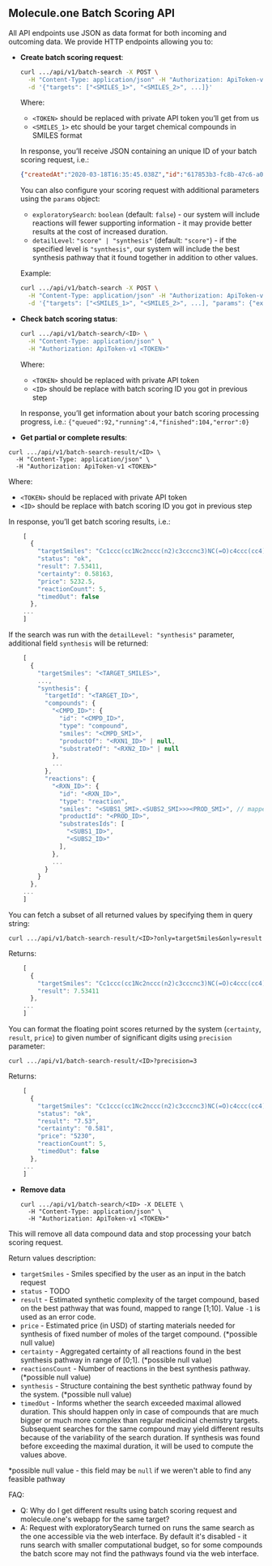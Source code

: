 
## Molecule.one Batch Scoring API

All API endpoints use JSON as data format for both incoming and outcoming data.
We provide HTTP endpoints allowing you to:

- **Create batch scoring request**:
  ```sh
  curl .../api/v1/batch-search -X POST \
    -H "Content-Type: application/json" -H "Authorization: ApiToken-v1 <TOKEN>"  \
    -d '{"targets": ["<SMILES_1>", "<SMILES_2>", ...]}' 
  ```
  Where:
  -  `<TOKEN>` should be replaced with private API token you’ll get from us
  - `<SMILES_1>`  etc should be your target chemical compounds in SMILES format

  In response, you’ll receive JSON containing an unique ID of your batch scoring request, i.e.:

  ```json
  {"createdAt":"2020-03-18T16:35:45.038Z","id":"617853b3-fc8b-47c6-a060-9dcae9a860de","size":2,"updatedAt":"2020-03-18T16:35:45.038Z"}
  ```

  You can also configure your scoring request with additional parameters using the `params` object:
  - `exploratorySearch`: `boolean` (default: `false`) - our system will include reactions will fewer supporting information - it may provide better results at the cost of increased duration.
  - `detailLevel`: `"score" | "synthesis"` (default: `"score"`) - if the specified level is `"synthesis"`, our system will include the best synthesis pathway that it found together in addition to other values.

  Example:
  ```sh
  curl .../api/v1/batch-search -X POST \
    -H "Content-Type: application/json" -H "Authorization: ApiToken-v1 <TOKEN>"  \
    -d '{"targets": ["<SMILES_1>", "<SMILES_2>", ...], "params": {"exploratorySearch": true}}'
  ```

- **Check batch scoring status**:
  ```sh
  curl .../api/v1/batch-search/<ID> \
    -H "Content-Type: application/json" \
    -H "Authorization: ApiToken-v1 <TOKEN>"
  ```

  Where:
  -  `<TOKEN>` should be replaced with private API token
  - `<ID>` should be replace with batch scoring ID you got in previous step

  In response, you’ll get information about your batch scoring processing progress, i.e.:
  `{"queued":92,"running":4,"finished":104,"error":0}`

-  **Get partial or complete results**:
  ```
  curl .../api/v1/batch-search-result/<ID> \
    -H "Content-Type: application/json" \
    -H "Authorization: ApiToken-v1 <TOKEN>"
  ```

  Where:
  -  `<TOKEN>` should be replaced with private API token
  - `<ID>` should be replace with batch scoring ID you got in previous step

  In response, you’ll get batch scoring results, i.e.:
  ```js
      [
        {
          "targetSmiles": "Cc1ccc(cc1Nc2nccc(n2)c3cccnc3)NC(=O)c4ccc(cc4)CN5CCN(CC5)C",
          "status": "ok",
          "result": 7.53411,
          "certainty": 0.58163,
          "price": 5232.5,
          "reactionCount": 5,
          "timedOut": false
        },
      ...
      ]
  ```    

  If the search was run with the `detailLevel: "synthesis"` parameter, additional field `synthesis` will be returned:
  ```js
      [
        {
          "targetSmiles": "<TARGET_SMILES>",
          ...,
          "synthesis": {
            "targetId": "<TARGET_ID>",
            "compounds": {
              "<CMPD_ID>": {
                "id": "<CMPD_ID>",
                "type": "compound",
                "smiles": "<CMPD_SMI>",
                "productOf": "<RXN1_ID>" | null,
                "substrateOf": "<RXN2_ID>" | null
              },
              ...
            },
            "reactions": {
              "<RXN_ID>": {
                "id": "<RXN_ID>",
                "type": "reaction",
                "smiles": "<SUBS1_SMI>.<SUBS2_SMI>>><PROD_SMI>", // mapped reaction smiles
                "productId": "<PROD_ID>",
                "substratesIds": [
                  "<SUBS1_ID>",
                  "<SUBS2_ID>"
                ],
              },
              ...
            }
          }
        },
      ...
      ]
  ```    
  
  You can fetch a subset of all returned values by specifying them in query string:
  ```
  curl .../api/v1/batch-search-result/<ID>?only=targetSmiles&only=result
  ```
  
  Returns:
  ```js
      [
        {
          "targetSmiles": "Cc1ccc(cc1Nc2nccc(n2)c3cccnc3)NC(=O)c4ccc(cc4)CN5CCN(CC5)C",
          "result": 7.53411
        },
      ...
      ]
  ```    
  
  You can format the floating point scores returned by the system (`certainty`, `result`, `price`) to given number of significant digits using `precision` parameter: 
  ```
  curl .../api/v1/batch-search-result/<ID>?precision=3
  ```
  
  Returns:
  ```js
      [
        {
          "targetSmiles": "Cc1ccc(cc1Nc2nccc(n2)c3cccnc3)NC(=O)c4ccc(cc4)CN5CCN(CC5)C",
          "status": "ok",
          "result": "7.53",
          "certainty": "0.581",
          "price": "5230",
          "reactionCount": 5,
          "timedOut": false
        },
      ...
      ]
  ```
  
- **Remove data**

  ```
  curl .../api/v1/batch-search/<ID> -X DELETE \
    -H "Content-Type: application/json" \
    -H "Authorization: ApiToken-v1 <TOKEN>"
  ```
This will remove all data compound data and stop processing your batch scoring request.

Return values description:
 - `targetSmiles` - Smiles specified by the user as an input in the batch request
 - `status` - TODO
 - `result` - Estimated synthetic complexity of the target compound, based on the best pathway that was found, mapped to range [1;10]. Value `-1` is used as an error code.
 - `price` - Estimated price (in USD) of starting materials needed for synthesis of fixed number of moles of the target compound. (*possible null value)
 - `certainty` - Aggregated certainty of all reactions found in the best synthesis pathway in range of [0;1]. (*possible null value)
 - `reactionsCount` - Number of reactions in the best synthesis pathway. (*possible null value)
 - `synthesis` - Structure containing the best synthetic pathway found by the system. (*possible null value)
 - `timedOut` - Informs whether the search exceeded maximal allowed duration. This should happen only in case of compounds that are much bigger or much more complex than regular medicinal chemistry targets. Subsequent searches for the same compound may yield different results because of the variability of the search duration. If synthesis was found before exceeding the maximal duration, it will be used to compute the values above.

*possible null value - this field may be `null` if we weren't able to find any feasible pathway

FAQ:

- Q: Why do I get different results using batch scoring request and molecule.one's webapp for the same target?
- A: Request with exploratorySearch turned on runs the same search as the one accessible via the web interface. By default it's disabled - it runs search with smaller computational budget, so for some compounds the batch score may not find the pathways found via the web interface.
